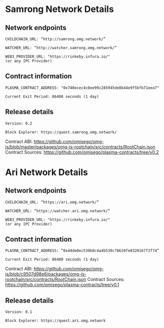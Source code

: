 # Samrong Network Details

## Network endpoints

```
CHILDCHAIN_URL: “http://samrong.omg.network/”

WATCHER_URL: “http://watcher.samrong.omg.network/”

WEB3_PROVIDER_URL: "https://rinkeby.infura.io/"
(or any IPC Provider)
```

## Contract information

```
PLASMA_CONTRACT_ADDRESS: "0x740ecec4c0ee99c285945de8b44e9f5bfb71eea7"

Current Exit Period: 86400 seconds (1 day)
```

## Release details

```
Version: 0.2

Block Explorer: https://quest.samrong.omg.network/

```

Contract ABI: https://github.com/omisego/omg-js/blob/master/packages/omg-js-rootchain/src/contracts/RootChain.json
Contract Sources: https://github.com/omisego/plasma-contracts/tree/v0.2

# Ari Network Details

## Network endpoints

```
CHILDCHAIN_URL: “https://ari.omg.network/”

WATCHER_URL: “https://watcher.ari.omg.network/”

WEB3_PROVIDER_URL: "https://rinkeby.infura.io/"
(or any IPC Provider)
```

## Contract information

```
PLASMA_CONTRACT_ADDRESS: “0x44de0ec539b8c4a4b530c78620fe8320167f2f74”

Current Exit Period: 86400 seconds (1 day)
```

Contract ABI: https://github.com/omisego/omg-js/blob/c9507d98e6/packages/omg-js-rootchain/src/contracts/RootChain.json
Contract Sources: https://github.com/omisego/plasma-contracts/tree/v0.1

## Release details

```
Version: 0.1

Block Explorer: https://quest.ari.omg.network

```